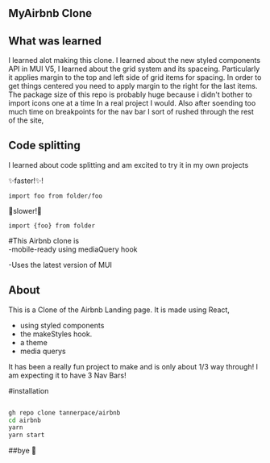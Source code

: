 # 
## MyAirbnb Clone


## What was learned 

I learned alot making this clone.
I learned about the new styled components API in MUI V5,
I learned about the grid system and its spaceing. 
Particularly it applies margin to the top and left side of grid items for spacing.
In order to get things centered you need to apply margin to the right for the last items.
The package size of this repo is probably huge because i didn't bother to import icons one at a time
In a real project I would.
Also after soending too much time on breakpoints for the nav bar I sort of rushed through the rest of the site,






## Code splitting
I learned about code splitting and am excited to try it in my own projects


✨faster!✨!
```
import foo from folder/foo
```

🐌slower!🐌
```
import {foo} from folder
```

#This Airbnb clone is  
-mobile-ready using mediaQuery hook

-Uses the latest version of MUI



## About

This is a Clone of the Airbnb Landing page.
It is made using React, 
- using styled components
- the makeStyles hook.
- a theme 
- media querys

It has been a really fun project to make and is only about 1/3 way through!
I am expecting it to have 3 Nav Bars! 


#installation
```sh

gh repo clone tannerpace/airbnb
cd airbnb
yarn
yarn start
```

##bye
👋
